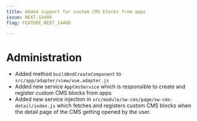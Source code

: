 ```yaml
---
title: Added support for custom CMS blocks from apps
issue: NEXT-14409
flag: FEATURE_NEXT_14408

---
```

# Administration
* Added method `buildAndCreateComponent` to `src/app/adapter/view/vue.adapter.js`
* Added new service `AppCmsService` which is responsible to create and register custom CMS blocks from apps
* Added new service injection in `src/module/sw-cms/page/sw-cms-detail/index.js` which fetches and registers custom CMS blocks when the detail page of the CMS getting opened by the user.